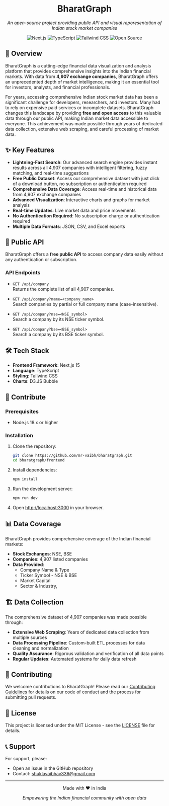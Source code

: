 <div align="center">

<h1>BharatGraph</h1>

*An open-source project providing public API and visual reporesentation of Indian stock market companies*

[![Next.js](https://img.shields.io/badge/Next.js-15.0-black?style=for-the-badge&logo=next.js)](https://nextjs.org/)
[![TypeScript](https://img.shields.io/badge/TypeScript-5.8-blue?style=for-the-badge&logo=typescript)](https://www.typescriptlang.org/)
[![Tailwind CSS](https://img.shields.io/badge/Tailwind_CSS-4.0-38B2AC?style=for-the-badge&logo=tailwind-css)](https://tailwindcss.com/)
[![Open Source](https://img.shields.io/badge/Open%20Source-API-2ea44f?style=for-the-badge&logo=github)](https://api.bharatgraph.byvaibhav.com)

</div>

## 🌟 Overview

BharatGraph is a cutting-edge financial data visualization and analysis platform that provides comprehensive insights into the Indian financial markets. With data from **4,907 exchange companies**, BharatGraph offers an unprecedented depth of market intelligence, making it an essential tool for investors, analysts, and financial professionals.

For years, accessing comprehensive Indian stock market data has been a significant challenge for developers, researchers, and investors. Many had to rely on expensive paid services or incomplete datasets. BharatGraph changes this landscape by providing **free and open access** to this valuable data through our public API, making Indian market data accessible to everyone. This achievement was made possible through years of dedicated data collection, extensive web scraping, and careful processing of market data.

## ✨ Key Features

- **Lightning-Fast Search**: Our advanced search engine provides instant results across all 4,907 companies with intelligent filtering, fuzzy matching, and real-time suggestions
- **Free Public Dataset**: Access our comprehensive dataset with just click of a download button, no subscription or authentication required
- **Comprehensive Data Coverage**: Access real-time and historical data from 4,907 exchange companies
- **Advanced Visualization**: Interactive charts and graphs for market analysis
- **Real-time Updates**: Live market data and price movements
- **No Authentication Required**: No subscription charge or authentication required
- **Multiple Data Formats**: JSON, CSV, and Excel exports

## 📡 Public API

BharatGraph offers a **free public API** to access company data easily without any authentication or subscription.

### API Endpoints

- `GET /api/company`  
  Returns the complete list of all 4,907 companies.

- `GET /api/company?name=<company_name>`  
  Search companies by partial or full company name (case-insensitive).

- `GET /api/company?nse=<NSE_symbol>`  
  Search a company by its NSE ticker symbol.

- `GET /api/company?bse=<BSE_symbol>`  
  Search a company by its BSE ticker symbol.

## 🛠️ Tech Stack

- **Frontend Framework**: Next.js 15
- **Language**: TypeScript
- **Styling**: Tailwind CSS
- **Charts**: D3.JS Bubble

## 🚀 Contribute

### Prerequisites

- Node.js 18.x or higher

### Installation

1. Clone the repository:
   ```bash
   git clone https://github.com/mr-vaibh/bharatgraph.git
   cd bharatgraph/frontend
   ```

2. Install dependencies:
   ```bash
   npm install
   ```

3. Run the development server:
   ```bash
   npm run dev
   ```

5. Open [http://localhost:3000](http://localhost:3000) in your browser.

## 📊 Data Coverage

BharatGraph provides comprehensive coverage of the Indian financial markets:

- **Stock Exchanges**: NSE, BSE
- **Companies**: 4,907 listed companies
- **Data Provided**:
    - Company Name & Type
    - Ticker Symbol - NSE & BSE
    - Market Capital
    - Sector & Industry, 

## 🏗️ Data Collection

The comprehensive dataset of 4,907 companies was made possible through:

- **Extensive Web Scraping**: Years of dedicated data collection from multiple sources
- **Data Processing Pipeline**: Custom-built ETL processes for data cleaning and normalization
- **Quality Assurance**: Rigorous validation and verification of all data points
- **Regular Updates**: Automated systems for daily data refresh

## 🤝 Contributing

We welcome contributions to BharatGraph! Please read our [Contributing Guidelines](CONTRIBUTING.md) for details on our code of conduct and the process for submitting pull requests.

## 📝 License

This project is licensed under the MIT License - see the [LICENSE](LICENSE) file for details.

## 📞 Support

For support, please:
- Open an issue in the GitHub repository
- Contact: shuklavaibhav336@gmail.com

---

<div align="center">

Made with ❤️ in India

*Empowering the Indian financial community with open data*

</div>
